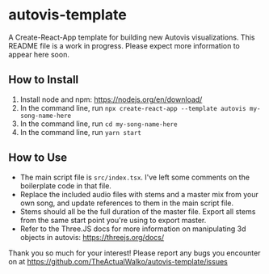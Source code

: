 # autovis-template
A Create-React-App template for building new Autovis visualizations.
This README file is a work in progress. Please expect more information to appear here soon.

## How to Install
1. Install node and npm: https://nodejs.org/en/download/
2. In the command line, run `npx create-react-app --template autovis my-song-name-here`
3. In the command line, run `cd my-song-name-here`
4. In the command line, run `yarn start`

## How to Use
- The main script file is `src/index.tsx`. I've left some comments on the boilerplate code in that file.
- Replace the included audio files with stems and a master mix from your own song, and update references to them in the main script file.
- Stems should all be the full duration of the master file. Export all stems from the same start point you're using to export master.
- Refer to the Three.JS docs for more information on manipulating 3d objects in autovis: https://threejs.org/docs/

Thank you so much for your interest! Please report any bugs you encounter on at https://github.com/TheActualWalko/autovis-template/issues
